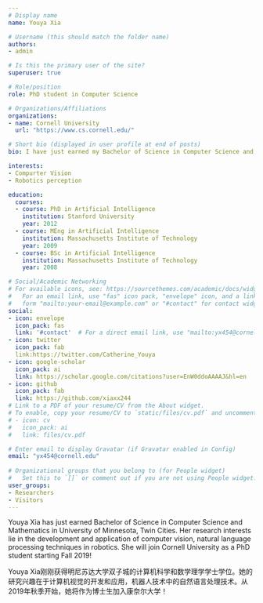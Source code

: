```yaml
---
# Display name
name: Youya Xia

# Username (this should match the folder name)
authors:
- admin

# Is this the primary user of the site?
superuser: true

# Role/position
role: PhD student in Computer Science

# Organizations/Affiliations
organizations:
- name: Cornell University
  url: "https://www.cs.cornell.edu/"

# Short bio (displayed in user profile at end of posts)
bio: I have just earned my Bachelor of Science in Computer Science and Mathematics in University of Minnesota, Twin Cities. My research interests lie in the development and application of computer vision, natural language processing techniques in robotics. I will join Cornell University as a PhD student starting Fall 2019!

interests:
- Compurter Vision
- Robotics perception

education:
  courses:
  - course: PhD in Artificial Intelligence
    institution: Stanford University
    year: 2012
  - course: MEng in Artificial Intelligence
    institution: Massachusetts Institute of Technology
    year: 2009
  - course: BSc in Artificial Intelligence
    institution: Massachusetts Institute of Technology
    year: 2008

# Social/Academic Networking
# For available icons, see: https://sourcethemes.com/academic/docs/widgets/#icons
#   For an email link, use "fas" icon pack, "envelope" icon, and a link in the
#   form "mailto:your-email@example.com" or "#contact" for contact widget.
social:
- icon: envelope
  icon_pack: fas
  link: '#contact'  # For a direct email link, use "mailto:yx454@cornell.eduy".
- icon: twitter
  icon_pack: fab
  link:https://twitter.com/Catherine_Youya
- icon: google-scholar
  icon_pack: ai
  link: https://scholar.google.com/citations?user=EnW0ddoAAAAJ&hl=en
- icon: github
  icon_pack: fab
  link: https://github.com/xiaxx244
# Link to a PDF of your resume/CV from the About widget.
# To enable, copy your resume/CV to `static/files/cv.pdf` and uncomment the lines below.  
# - icon: cv
#   icon_pack: ai
#   link: files/cv.pdf

# Enter email to display Gravatar (if Gravatar enabled in Config)
email: "yx454@cornell.edu"
  
# Organizational groups that you belong to (for People widget)
#   Set this to `[]` or comment out if you are not using People widget.  
user_groups:
- Researchers
- Visitors
---
```


Youya Xia has just earned Bachelor of Science in Computer Science and Mathematics in University of Minnesota, Twin Cities. Her research interests lie in the development and application of computer vision, natural language processing techniques in robotics. She will join Cornell University as a PhD student starting Fall 2019!

Youya Xia刚刚获得明尼苏达大学双子城的计算机科学和数学理学学士学位。她的研究兴趣在于计算机视觉的开发和应用，机器人技术中的自然语言处理技术。从2019年秋季开始，她将作为博士生加入康奈尔大学！

